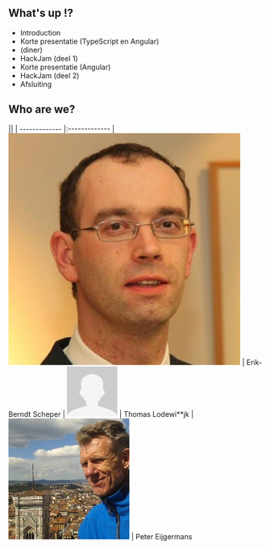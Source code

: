 ## What's up !?
- Introduction
- Korte presentatie (TypeScript en Angular)
- (diner)
- HackJam (deel 1)
- Korte presentatie (Angular)
- HackJam (deel 2)
- Afsluiting


## Who are we?

||
| ------------- |:-------------
| ![headshot](images/us/erik-berndt.jpg) | Erik-Berndt Scheper <!-- .element: style="vertical-align: middle;" -->
| ![headshot](images/us/thomas.jpg)      | Thomas Lodewi**jk     <!-- .element: style="vertical-align: middle;" -->
| ![headshot](images/us/peter.jpg)       | Peter Eijgermans    <!-- .element: style="vertical-align: middle;" -->
